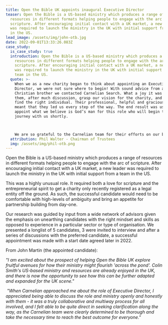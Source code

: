 ```yaml
---
title: Open the Bible UK appoints inaugural Executive Director
teaser: Open the Bible is a US-based ministry which produces a range of
  resources in different formats helping people to engage with the arc of
  scripture. After encouraging initial contact with a UK market, a new leader
  was required to launch the ministry in the UK with initial support from a team
  in the US.
lead_image: /assets/img/john-otb.jpg
date: 2022-09-01T13:33:26.083Z
case_study:
  is_case_study: true
  introduction: Open the Bible is a US-based ministry which produces a range of
    resources in different formats helping people to engage with the arc of
    scripture. After encouraging initial contact with a UK market, a new leader
    was required to launch the ministry in the UK with initial support from a
    team in the US.
  quote: >-
    When we as a new charity began to think about appointing an Executive
    Director, we were not sure where to begin! With sound advice from a
    Christian brother we contacted Carnelian Search. What a joy it was to see
    them, after much discussion, grasp our vision for the charity, and help us
    find the right individual. Their professional, helpful and gracious approach
    meant that they led us every step of the way. The end result was us to
    appoint what we believe is God’s man for this role who will begin the
    journey with us shortly.

     

    We are so grateful to the Carnelian team for their efforts on our behalf. Thank you
  attribution: Phil Walter - Chairman of Trustees
  img: /assets/img/phil-otb.png
---
```

Open the Bible is a US-based ministry which produces a range of resources in different formats helping people to engage with the arc of scripture. After encouraging initial contact with a UK market, a new leader was required to launch the ministry in the UK with initial support from a team in the US.

This was a highly unusual role. It required both a love for scripture and the entrepreneurial spirit to get a charity only recently registered as a legal entity off the ground. As such, the successful candidate would need to be comfortable with high-levels of ambiguity and bring an appetite for partnership building from day-one.

Our research was guided by input from a wide network of advisors given the emphasis on unearthing candidates with the right mindset and skills as opposed to experience in a particular sector or type of organisation. We presented a longlist of 5 candidates, 3 were invited to interview and after a series of discussions with the preferred candidate, a successful appointment was made with a start date agreed later in 2022.

From John Martin (the appointed candidate):

*"I am excited about the prospect of helping Open the Bible UK explore fruitful avenues for how their ministry might flourish 'across the pond'. Colin Smith's US-based ministry and resources are already enjoyed in the UK, and there is now the opportunity to see how this can be further adapted and expanded for the UK scene."*

 *"When Carnelian approached me about the role of Executive Director, I appreciated being able to discuss the role and ministry openly and honestly with them - it was a truly collaborative and multiway process for all involved, and I felt able to be quite direct in seeking clarification along the way, as the Carnelian team were clearly determined to be thorough and take the necessary time to reach the best outcome for everyone."*